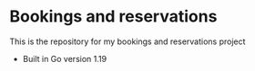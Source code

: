 # Bookings and reservations

This is the repository for my bookings and reservations project

- Built in Go version 1.19
